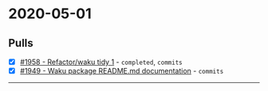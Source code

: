 # 2020-05-01

## Pulls

- [x] [#1958 - Refactor/waku tidy 1](https://github.com/status-im/status-go/pull/1958) - `completed`, `commits`
- [x] [#1949 - Waku package README.md documentation](https://github.com/status-im/status-go/pull/1949) - `commits`

---